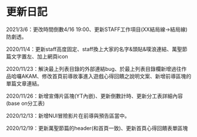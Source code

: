 # 更新日記

2021/3/6：更改時間倒數4/16 19:00、更新STAFF工作項目(XX結局線->結局線)防劇透。

2020/11/4：更新staff高度固定、staff換上大家的名字&頭貼&噗浪連結、萬聖節篇文字置左、加上網頁icon

2020/11/23：解決最上列表目錄的外部連結bug、於最上列表目錄欄新增過往作品哈囉AKAM、修改首頁前導故事進入遊戲心得回饋之說明文案、新增前導區塊的單篇文章連結。

2020/11/26：新增宣傳片區塊(YT內嵌)、更新倒數計時、更新分工表詳細內容(base on分工表)

2020/12/13：新增NUI冒險影片在前導與預告區當中。

2020/12/19：更新萬聖節篇的header(和首頁一致)、更新首頁心得回饋表單區塊
